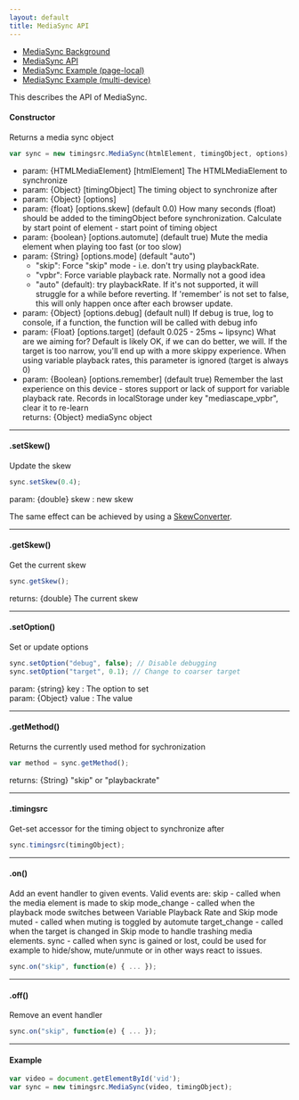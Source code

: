 ```yaml
---
layout: default
title: MediaSync API
---
```


- [MediaSync Background](background_mediasync.html) 
- [MediaSync API](api_mediasync.html)
- [MediaSync Example (page-local)](exp_mediasync.html)
- [MediaSync Example (multi-device)](online_mediasync.html)

This describes the API of MediaSync.

#### Constructor
Returns a media sync object

```javascript
var sync = new timingsrc.MediaSync(htmlElement, timingObject, options);
```
- param: {HTMLMediaElement} [htmlElement] The HTMLMediaElement to synchronize  
- param: {Object} [timingObject] The timing object to synchronize after  
- param: {Object} [options]
- param: {float} [options.skew]  (default 0.0) How many seconds (float) should be added to the timingObject before synchronization.  Calculate by start point of element - start point of timing object  
- param: {boolean} [options.automute]  (default true) Mute the media element when playing too fast (or too slow)  
- param: {String} [options.mode]  (default "auto") 
  - "skip": Force "skip" mode - i.e. don't try using playbackRate.
  - "vpbr": Force variable playback rate.  Normally not a good idea
  - "auto" (default): try playbackRate. If it's not supported, it will struggle for a while before reverting.  If 'remember' is not set to false, this will only happen once after each browser update.  
- param: {Object} [options.debug]  (default null) If debug is true, log to console, if a function, the function will be called with debug info  
- param: {Float} [options.target]  (default 0.025 - 25ms ~ lipsync) What are we aiming for?  Default is likely OK, if we can do  better, we will.  If the target is too narrow, you'll end up with a more skippy experience.  When using variable playback rates, this parameter is ignored (target is always 0)  
- param: {Boolean} [options.remember]  (default true) Remember the last experience on this device - stores support or lack of support for variable playback rate.  Records in localStorage under key "mediascape_vpbr", clear it to re-learn  
returns: {Object} mediaSync object

---

#### .setSkew()
Update the skew

```javascript
sync.setSkew(0.4);
```
param: {double} skew : new skew

The same effect can be achieved by using a [SkewConverter](api_timingconverter.html).

---

#### .getSkew()
Get the current skew

```javascript
sync.getSkew();
```
returns: {double} The current skew

---

#### .setOption()
Set or update options

```javascript
sync.setOption("debug", false); // Disable debugging
sync.setOption("target", 0.1); // Change to coarser target
```
param: {string} key : The option to set  
param: {Object} value : The value

---

#### .getMethod()
Returns the currently used method for sychronization

```javascript
var method = sync.getMethod();
```
returns: {String} "skip" or "playbackrate"

---

#### .timingsrc
Get-set accessor for the timing object to synchronize after

```javascript
sync.timingsrc(timingObject);
```

---

#### .on()
Add an event handler to given events.  Valid events are:
   skip - called when the media element is made to skip
   mode_change - called when the playback mode switches between Variable Playback Rate and Skip mode
   muted - called when muting is toggled by automute
   target_change - called when the target is changed in Skip mode to handle trashing media elements.
   sync - called when sync is gained or lost, could be used for example to hide/show, mute/unmute or in other ways react to issues.

```javascript
sync.on("skip", function(e) { ... });
```

---

#### .off()
Remove an event handler

```javascript
sync.on("skip", function(e) { ... });
```


---

#### Example

```javascript
var video = document.getElementById('vid');
var sync = new timingsrc.MediaSync(video, timingObject);
```